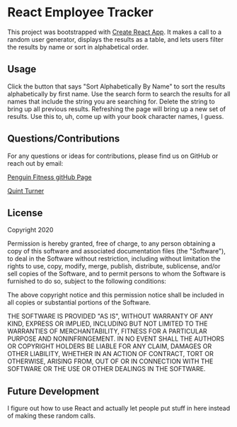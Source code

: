 # React Employee Tracker

This project was bootstrapped with [Create React App](https://github.com/facebook/create-react-app). It makes a call to a random user generator, displays the results as a table, and lets users filter the results by name or sort in alphabetical order.

## Usage

Click the button that says "Sort Alphabetically By Name" to sort the results alphabetically by first name. Use the search form to search the results for all names that include the string you are searching for. Delete the string to bring up all previous results. Refreshing the page will bring up a new set of results. Use this to, uh, come up with your book character names, I guess.

## Questions/Contributions
For any questions or ideas for contributions, please find us on GitHub or reach out by email: 

[Penguin Fitness gitHub Page](https://github.com/pungry/penguin-fitness)

[Quint Turner](mailto:henryquintturner@gmail.com)

## License 

Copyright 2020 
        
Permission is hereby granted, free of charge, to any person obtaining a copy of this software and associated documentation files (the "Software"), to deal in the Software without restriction, including without limitation the rights to use, copy, modify, merge, publish, distribute, sublicense, and/or sell copies of the Software, and to permit persons to whom the Software is furnished to do so, subject to the following conditions:
        
The above copyright notice and this permission notice shall be included in all copies or substantial portions of the Software.
        
THE SOFTWARE IS PROVIDED "AS IS", WITHOUT WARRANTY OF ANY KIND, EXPRESS OR IMPLIED, INCLUDING BUT NOT LIMITED TO THE WARRANTIES OF MERCHANTABILITY, FITNESS FOR A PARTICULAR PURPOSE AND NONINFRINGEMENT. IN NO EVENT SHALL THE AUTHORS OR COPYRIGHT HOLDERS BE LIABLE FOR ANY CLAIM, DAMAGES OR OTHER LIABILITY, WHETHER IN AN ACTION OF CONTRACT, TORT OR OTHERWISE, ARISING FROM, OUT OF OR IN CONNECTION WITH THE SOFTWARE OR THE USE OR OTHER DEALINGS IN THE SOFTWARE.

## Future Development
I figure out how to use React and actually let people put stuff in here instead of making these random calls.